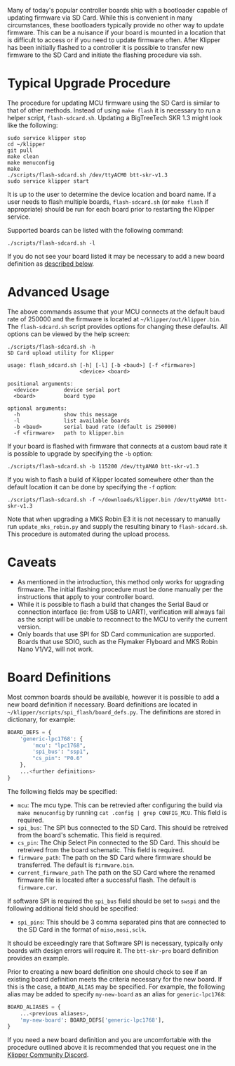 Many of today's popular controller boards ship with a bootloader capable of
updating firmware via SD Card. While this is convenient in many circumstances,
these bootloaders typically provide no other way to update firmware. This can be
a nuisance if your board is mounted in a location that is difficult to access or
if you need to update firmware often. After Klipper has been initially flashed
to a controller it is possible to transfer new firmware to the SD Card and
initiate the flashing procedure via ssh.

# Typical Upgrade Procedure

The procedure for updating MCU firmware using the SD Card is similar to that of
other methods. Instead of using `make flash` it is necessary to run a helper
script, `flash-sdcard.sh`. Updating a BigTreeTech SKR 1.3 might look like the
following:

```
sudo service klipper stop
cd ~/klipper
git pull
make clean
make menuconfig
make
./scripts/flash-sdcard.sh /dev/ttyACM0 btt-skr-v1.3
sudo service klipper start
```

It is up to the user to determine the device location and board name. If a user
needs to flash multiple boards, `flash-sdcard.sh` (or `make flash` if
appropriate) should be run for each board prior to restarting the Klipper
service.

Supported boards can be listed with the following command:

```
./scripts/flash-sdcard.sh -l
```

If you do not see your board listed it may be necessary to add a new board
definition as [described below](#board-definitions).

# Advanced Usage

The above commands assume that your MCU connects at the default baud rate of
250000 and the firmware is located at `~/klipper/out/klipper.bin`. The
`flash-sdcard.sh` script provides options for changing these defaults. All
options can be viewed by the help screen:

```
./scripts/flash-sdcard.sh -h
SD Card upload utility for Klipper

usage: flash_sdcard.sh [-h] [-l] [-b <baud>] [-f <firmware>]
                       <device> <board>

positional arguments:
  <device>        device serial port
  <board>         board type

optional arguments:
  -h              show this message
  -l              list available boards
  -b <baud>       serial baud rate (default is 250000)
  -f <firmware>   path to klipper.bin
```

If your board is flashed with firmware that connects at a custom baud rate it is
possible to upgrade by specifying the `-b` option:

```
./scripts/flash-sdcard.sh -b 115200 /dev/ttyAMA0 btt-skr-v1.3
```

If you wish to flash a build of Klipper located somewhere other than the default
location it can be done by specifying the `-f` option:

```
./scripts/flash-sdcard.sh -f ~/downloads/klipper.bin /dev/ttyAMA0 btt-skr-v1.3
```

Note that when upgrading a MKS Robin E3 it is not necessary to manually run
`update_mks_robin.py` and supply the resulting binary to `flash-sdcard.sh`. This
procedure is automated during the upload process.

# Caveats

- As mentioned in the introduction, this method only works for upgrading
firmware. The initial flashing procedure must be done manually per the
instructions that apply to your controller board.
- While it is possible to flash a build that changes the Serial Baud or
connection interface (ie: from USB to UART), verification will always fail as
the script will be unable to reconnect to the MCU to verify the current version.
- Only boards that use SPI for SD Card communication are supported. Boards that
use SDIO, such as the Flymaker Flyboard and MKS Robin Nano V1/V2, will not
work.

# Board Definitions

Most common boards should be available, however it is possible to add a new
board definition if necessary. Board definitions are located in
`~/klipper/scripts/spi_flash/board_defs.py`. The definitions are stored in
dictionary, for example:

```python
BOARD_DEFS = {
    'generic-lpc1768': {
        'mcu': "lpc1768",
        'spi_bus': "ssp1",
        "cs_pin": "P0.6"
    },
    ...<further definitions>
}
```

The following fields may be specified:

- `mcu`: The mcu type. This can be retrevied after configuring the build via
`make menuconfig` by running `cat .config | grep CONFIG_MCU`. This field is
required.
- `spi_bus`: The SPI bus connected to the SD Card. This should be retreived from
the board's schematic. This field is required.
- `cs_pin`: The Chip Select Pin connected to the SD Card. This should be
retreived from the board schematic. This field is required.
- `firmware_path`: The path on the SD Card where firmware should be transferred.
The default is `firmware.bin`.
- `current_firmware_path` The path on the SD Card where the renamed firmware
file is located after a successful flash. The default is `firmware.cur`.

If software SPI is required the `spi_bus` field should be set to `swspi` and the
following additional field should be specified:

- `spi_pins`: This should be 3 comma separated pins that are connected to the SD
Card in the format of `miso,mosi,sclk`.

It should be exceedingly rare that Software SPI is necessary, typically only
boards with design errors will require it. The `btt-skr-pro` board definition
provides an example.

Prior to creating a new board definition one should check to see if an existing
board definition meets the criteria necessary for the new board. If this is the
case, a `BOARD_ALIAS` may be specified. For example, the following alias may be
added to specify `my-new-board` as an alias for `generic-lpc1768`:

```python
BOARD_ALIASES = {
    ...<previous aliases>,
    'my-new-board': BOARD_DEFS['generic-lpc1768'],
}
```

If you need a new board definition and you are uncomfortable with the procedure
outlined above it is recommended that you request one in the [Klipper Community
Discord](Contact.md#discord).

